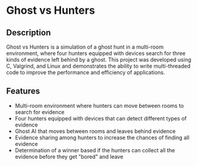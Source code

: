 # Ghost vs Hunters

## Description
Ghost vs Hunters is a simulation of a ghost hunt in a multi-room environment, where four hunters equipped with devices search for three kinds of evidence left behind by a ghost. This project was developed using C, Valgrind, and Linux and demonstrates the ability to write multi-threaded code to improve the performance and efficiency of applications.

## Features

* Multi-room environment where hunters can move between rooms to search for evidence
* Four hunters equipped with devices that can detect different types of evidence
* Ghost AI that moves between rooms and leaves behind evidence
* Evidence sharing among hunters to increase the chances of finding all evidence
* Determination of a winner based if the hunters can collect all the evidence before they get "bored" and leave

